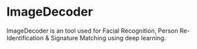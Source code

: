 # ImageDecoder
ImageDecoder is an tool used for Facial Recognition, Person Re-Identification &amp; Signature Matching using deep learning. 
